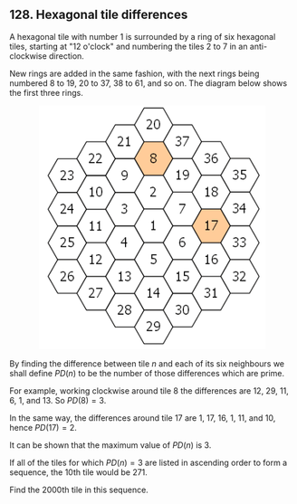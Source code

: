 ## 128. Hexagonal tile differences

A hexagonal tile with number 1 is surrounded by a ring of six hexagonal tiles, starting at "12 o'clock" and numbering the tiles 2 to 7 in an anti-clockwise direction.

New rings are added in the same fashion, with the next rings being numbered 8 to 19, 20 to 37, 38 to 61, and so on. The diagram below shows the first three rings.

<p align="center">
  <img
    src="./p128.png"
    alt=""
  >
</p>

By finding the difference between tile $n$ and each of its six neighbours we shall define $PD(n)$ to be the number of those differences which are prime.

For example, working clockwise around tile 8 the differences are 12, 29, 11, 6, 1, and 13. So $PD(8) = 3$.

In the same way, the differences around tile 17 are 1, 17, 16, 1, 11, and 10, hence $PD(17) = 2$.

It can be shown that the maximum value of $PD(n)$ is $3$.

If all of the tiles for which $PD(n) = 3$ are listed in ascending order to form a sequence, the 10th tile would be $271$.

Find the 2000th tile in this sequence.
